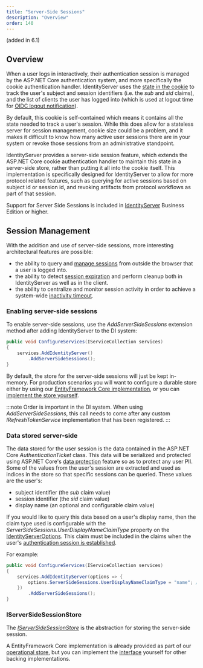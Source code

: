 ```yaml
---
title: "Server-Side Sessions"
description: "Overview"
order: 140
---
```


(added in 6.1)

## Overview

When a user logs in interactively, their authentication session is managed by the ASP.NET Core authentication system, and more specifically the cookie authentication handler.
IdentityServer uses the [state in the cookie](/identityserver/v6/ui/login/session#well-known-claims-issued-from-the-login-page) to track the user's subject and session identifiers (i.e. the *sub* and *sid* claims), and the list of clients the user has logged into (which is used at logout time for [OIDC logout notification](/identityserver/v6/ui/logout/notification)).

By default, this cookie is self-contained which means it contains all the state needed to track a user's session.
While this does allow for a stateless server for session management, cookie size could be a problem, and it makes it difficult to know how many active user sessions there are in your system or revoke those sessions from an administrative standpoint.

IdentityServer provides a server-side session feature, which extends the ASP.NET Core cookie authentication handler to maintain this state in a server-side store, rather than putting it all into the cookie itself.
This implementation is specifically designed for IdentityServer to allow for more protocol related features, such as querying for active sessions based on subject id or session id, and revoking artifacts from protocol workflows as part of that session.

Support for Server Side Sessions is included in [IdentityServer](https://duendesoftware.com/products/identityserver) Business Edition or higher. 

## Session Management

With the addition and use of server-side sessions, more interesting architectural features are possible:

* the ability to query and [manage sessions](session_management) from outside the browser that a user is logged into.
* the ability to detect [session expiration](session_expiration) and perform cleanup both in IdentityServer as well as in the client.
* the ability to centralize and monitor session activity in order to achieve a system-wide [inactivity timeout](inactivity_timeout).


### Enabling server-side sessions

To enable server-side sessions, use the *AddServerSideSessions* extension method after adding IdentityServer to the DI system:

```cs
public void ConfigureServices(IServiceCollection services)
{
    services.AddIdentityServer()
        .AddServerSideSessions();
}
```

By default, the store for the server-side sessions will just be kept in-memory.
For production scenarios you will want to configure a durable store either by using our [EntityFramework Core implementation](/identityserver/v6/data/ef#operational-store), or you can [implement the store yourself](/identityserver/v6/reference/stores/server_side_sessions).

:::note
Order is important in the DI system.
When using *AddServerSideSessions*, this call needs to come after any custom *IRefreshTokenService* implementation that has been registered.
:::

### Data stored server-side

The data stored for the user session is the data contained in the ASP.NET Core *AuthenticationTicket* class.
This data will be serialized and protected using ASP.NET Core's [data protection](/identityserver/v6/deployment/data_protection) feature so as to protect any user PII.
Some of the values from the user's session are extracted and used as indices in the store so that specific sessions can be queried.
These values are the user's:

* subject identifier (the *sub* claim value)
* session identifier (the *sid* claim value)
* display name (an optional and configurable claim value)

If you would like to query this data based on a user's display name, then the claim type used is configurable with the *ServerSideSessions.UserDisplayNameClaimType* property on the [IdentityServerOptions](/identityserver/v6/reference/options#authentication).
This claim must be included in the claims when the user's [authentication session is established](/identityserver/v6/ui/login/session).

For example:

```cs
public void ConfigureServices(IServiceCollection services)
{
    services.AddIdentityServer(options => {
        options.ServerSideSessions.UserDisplayNameClaimType = "name"; // or "email" perhaps
    })
        .AddServerSideSessions();
}
```

### IServerSideSessionStore

The [*IServerSideSessionStore*](/identityserver/v6/reference/stores/server_side_sessions) is the abstraction for storing the server-side session.

A EntityFramework Core implementation is already provided as part of our [operational store](/identityserver/v6/data/ef#operational-store), but you can implement the [interface](/identityserver/v6/reference/stores/server_side_sessions) yourself for other backing implementations.
